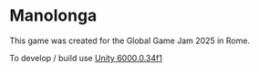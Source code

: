 # Manolonga

This game was created for the Global Game Jam 2025 in Rome.

To develop / build use [Unity 6000.0.34f1](https://unity.com/releases/editor/whats-new/6000.0.34#installs)
